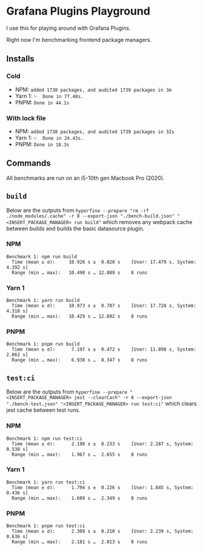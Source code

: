 # Grafana Plugins Playground

I use this for playing around with Grafana Plugins.

Right now I'm benchmarking frontend package managers.

## Installs

### Cold

- NPM: `added 1738 packages, and audited 1739 packages in 3m`
- Yarn 1: `✨  Done in 77.48s.`
- PNPM: `Done in 44.1s`

### With lock file

- NPM: `added 1738 packages, and audited 1739 packages in 32s`
- Yarn 1: `✨  Done in 24.43s.`
- PNPM: `Done in 18.3s`

## Commands

All benchmarks are run on an i5-10th gen Macbook Pro (2020).

## `build`

Below are the outputs from `hyperfine --prepare "rm -rf ./node_modules/.cache" -r 8 --export-json "./bench-build.json" "<INSERT_PACKAGE_MANAGER> run build"` which removes any webpack cache between builds and builds the basic datasource plugin.

### NPM

```
Benchmark 1: npm run build
  Time (mean ± σ):     10.926 s ±  0.820 s    [User: 17.479 s, System: 4.392 s]
  Range (min … max):   10.490 s … 12.889 s    8 runs
```

### Yarn 1

```
Benchmark 1: yarn run build
  Time (mean ± σ):     10.973 s ±  0.787 s    [User: 17.728 s, System: 4.318 s]
  Range (min … max):   10.429 s … 12.692 s    8 runs
```

### PNPM

```
Benchmark 1: pnpm run build
  Time (mean ± σ):      7.197 s ±  0.472 s    [User: 11.898 s, System: 2.862 s]
  Range (min … max):    6.938 s …  8.347 s    8 runs
```

## `test:ci`

Below are the outputs from `hyperfine --prepare "<INSERT_PACKAGE_MANAGER> jest --clearCach" -r 8 --export-json "./bench-test.json" "<INSERT_PACKAGE_MANAGER> run test:ci"` which clears jest cache between test runs.

### NPM

```
Benchmark 1: npm run test:ci
  Time (mean ± σ):      2.198 s ±  0.233 s    [User: 2.287 s, System: 0.538 s]
  Range (min … max):    1.967 s …  2.655 s    8 runs
```

### Yarn 1

```
Benchmark 1: yarn run test:ci
  Time (mean ± σ):      1.794 s ±  0.226 s    [User: 1.845 s, System: 0.436 s]
  Range (min … max):    1.689 s …  2.349 s    8 runs
```

### PNPM

```
Benchmark 1: pnpm run test:ci
  Time (mean ± σ):      2.309 s ±  0.210 s    [User: 2.239 s, System: 0.636 s]
  Range (min … max):    2.181 s …  2.813 s    8 runs
```